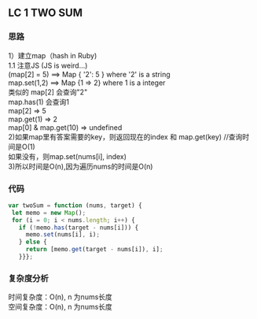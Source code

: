 ## LC 1 TWO SUM

### 思路
1）建立map（hash in Ruby)   
1.1 注意JS (JS is weird...)   
(map[2] = 5) ==> Map { '2': 5 } where '2' is a string   
map.set(1,2) ==> Map {1 => 2} where 1 is a integer   
类似的 map[2] 会查询"2"   
map.has(1) 会查询1   
map[2] => 5   
map.get(1) => 2   
map[0] & map.get(10) => undefined   
2)如果map里有答案需要的key，则返回现在的index 和 map.get(key) //查询时间是O(1)   
如果没有，则map.set(nums[i], index)   
3)所以时间是O(n),因为遍历nums的时间是O(n)   
### 代码
 ``` JavaScript
var twoSum = function (nums, target) {
  let memo = new Map();
  for (i = 0; i < nums.length; i++) {
    if (!memo.has(target - nums[i])) {
      memo.set(nums[i], i);
    } else {
      return [memo.get(target - nums[i]), i];
    }}};

```
### 复杂度分析
时间复杂度：O(n), n 为nums长度   
空间复杂度：O(n), n 为nums长度